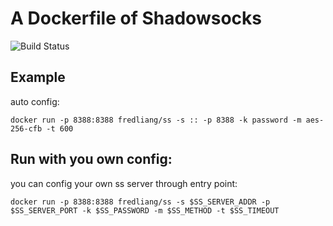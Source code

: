 # A Dockerfile of Shadowsocks
![Build Status](https://travis-ci.org/fredliang44/ss_docker.svg?branch=master)

## Example
auto config:

    docker run -p 8388:8388 fredliang/ss -s :: -p 8388 -k password -m aes-256-cfb -t 600

## Run with you own config:
you can config your own ss server through entry point:

    docker run -p 8388:8388 fredliang/ss -s $SS_SERVER_ADDR -p $SS_SERVER_PORT -k $SS_PASSWORD -m $SS_METHOD -t $SS_TIMEOUT
